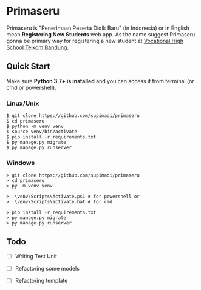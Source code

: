 # Primaseru

Primaseru is "Penerimaan Peserta Didik Baru" (in Indonesia) or in English mean <strong>Registering New Students</strong> web app.
As the name suggest Primaseru gonna be primary way for registering a new student at [Vocational High School Telkom Bandung.](https://smktelkom-bdg.sch.id/)

## Quick Start

Make sure <strong>Python 3.7+ is installed</strong> and you can access it from terminal (or cmd or powershell).

### Linux/Unix

```console
$ git clone https://github.com/supimadi/primaseru
$ cd primaseru
$ python -m venv venv
$ source venv/bin/activate
$ pip install -r requirements.txt
$ py manage.py migrate
$ py manage.py runserver
```

### Windows
```console
> git clone https://github.com/supimadi/primaseru
> cd primaseru
> py -m venv venv

> .\venv\Scripts\Activate.ps1 # for powershell or
> .\venv\Scripts\activate.bat # for cmd

> pip install -r requirements.txt
> py manage.py migrate
> py manage.py runserver
```

## Todo

- [  ] Writing Test Unit
- [  ] Refactoring some models
- [  ] Refactoring template

